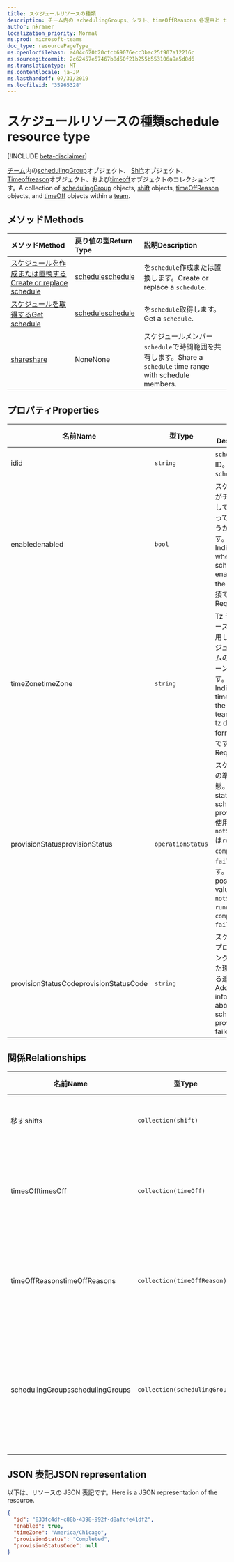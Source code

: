 ```yaml
---
title: スケジュールリソースの種類
description: チーム内の schedulingGroups、シフト、timeOffReasons 各理由と timesOff のコレクション。
author: nkramer
localization_priority: Normal
ms.prod: microsoft-teams
doc_type: resourcePageType_
ms.openlocfilehash: a404c620b20cfcb69076ecc3bac25f907a12216c
ms.sourcegitcommit: 2c62457e57467b8d50f21b255b553106a9a5d8d6
ms.translationtype: MT
ms.contentlocale: ja-JP
ms.lasthandoff: 07/31/2019
ms.locfileid: "35965328"
---
```

# <a name="schedule-resource-type"></a><span data-ttu-id="ceead-103">スケジュールリソースの種類</span><span class="sxs-lookup"><span data-stu-id="ceead-103">schedule resource type</span></span>

[!INCLUDE [beta-disclaimer](../../includes/beta-disclaimer.md)]

<span data-ttu-id="ceead-104">[チーム](../resources/team.md)内の[schedulingGroup](schedulinggroup.md)オブジェクト、 [Shift](shift.md)オブジェクト、 [Timeoffreason](timeoffreason.md)オブジェクト、および[timeoff](timeoff.md)オブジェクトのコレクションです。</span><span class="sxs-lookup"><span data-stu-id="ceead-104">A collection of [schedulingGroup](schedulinggroup.md) objects, [shift](shift.md) objects, [timeOffReason](timeoffreason.md) objects, and [timeOff](timeoff.md) objects within a [team](../resources/team.md).</span></span> 

## <a name="methods"></a><span data-ttu-id="ceead-105">メソッド</span><span class="sxs-lookup"><span data-stu-id="ceead-105">Methods</span></span>

| <span data-ttu-id="ceead-106">メソッド</span><span class="sxs-lookup"><span data-stu-id="ceead-106">Method</span></span>       | <span data-ttu-id="ceead-107">戻り値の型</span><span class="sxs-lookup"><span data-stu-id="ceead-107">Return Type</span></span>  |<span data-ttu-id="ceead-108">説明</span><span class="sxs-lookup"><span data-stu-id="ceead-108">Description</span></span>|
|:---------------|:--------|:----------|
|[<span data-ttu-id="ceead-109">スケジュールを作成または置換する</span><span class="sxs-lookup"><span data-stu-id="ceead-109">Create or replace schedule</span></span>](../api/team-put-schedule.md) | [<span data-ttu-id="ceead-110">schedule</span><span class="sxs-lookup"><span data-stu-id="ceead-110">schedule</span></span>](schedule.md) | <span data-ttu-id="ceead-111">を`schedule`作成または置換します。</span><span class="sxs-lookup"><span data-stu-id="ceead-111">Create or replace a `schedule`.</span></span>|
|[<span data-ttu-id="ceead-112">スケジュールを取得する</span><span class="sxs-lookup"><span data-stu-id="ceead-112">Get schedule</span></span>](../api/schedule-get.md) | [<span data-ttu-id="ceead-113">schedule</span><span class="sxs-lookup"><span data-stu-id="ceead-113">schedule</span></span>](schedule.md) | <span data-ttu-id="ceead-114">を`schedule`取得します。</span><span class="sxs-lookup"><span data-stu-id="ceead-114">Get a `schedule`.</span></span>|
|[<span data-ttu-id="ceead-115">share</span><span class="sxs-lookup"><span data-stu-id="ceead-115">share</span></span>](../api/schedule-share.md) | <span data-ttu-id="ceead-116">None</span><span class="sxs-lookup"><span data-stu-id="ceead-116">None</span></span> | <span data-ttu-id="ceead-117">スケジュールメンバー `schedule`で時間範囲を共有します。</span><span class="sxs-lookup"><span data-stu-id="ceead-117">Share a `schedule` time range with schedule members.</span></span>|

## <a name="properties"></a><span data-ttu-id="ceead-118">プロパティ</span><span class="sxs-lookup"><span data-stu-id="ceead-118">Properties</span></span>
|<span data-ttu-id="ceead-119">名前</span><span class="sxs-lookup"><span data-stu-id="ceead-119">Name</span></span>                   |<span data-ttu-id="ceead-120">型</span><span class="sxs-lookup"><span data-stu-id="ceead-120">Type</span></span>           |<span data-ttu-id="ceead-121">説明</span><span class="sxs-lookup"><span data-stu-id="ceead-121">Description</span></span>                                                                                                                                      |
|-----------------------|---------------|-------------------------------------------------------------------------------------------------------------------------------------------------|
| <span data-ttu-id="ceead-122">id</span><span class="sxs-lookup"><span data-stu-id="ceead-122">id</span></span>                    |`string`  |<span data-ttu-id="ceead-123">`schedule` の ID。</span><span class="sxs-lookup"><span data-stu-id="ceead-123">ID of the `schedule`.</span></span>|
| <span data-ttu-id="ceead-124">enabled</span><span class="sxs-lookup"><span data-stu-id="ceead-124">enabled</span></span>               |`bool`    | <span data-ttu-id="ceead-125">スケジュールがチームに対して有効になっているかどうかを示します。</span><span class="sxs-lookup"><span data-stu-id="ceead-125">Indicates whether the schedule is enabled for the team.</span></span> <span data-ttu-id="ceead-126">必須です。</span><span class="sxs-lookup"><span data-stu-id="ceead-126">Required.</span></span>|
| <span data-ttu-id="ceead-127">timeZone</span><span class="sxs-lookup"><span data-stu-id="ceead-127">timeZone</span></span>              |`string`  | <span data-ttu-id="ceead-128">Tz データベース形式を使用して、スケジュールチームのタイムゾーンを示します。</span><span class="sxs-lookup"><span data-stu-id="ceead-128">Indicates the time zone of the schedule team using tz database format.</span></span> <span data-ttu-id="ceead-129">必須です。</span><span class="sxs-lookup"><span data-stu-id="ceead-129">Required.</span></span>|
| <span data-ttu-id="ceead-130">provisionStatus</span><span class="sxs-lookup"><span data-stu-id="ceead-130">provisionStatus</span></span>       |`operationStatus`    | <span data-ttu-id="ceead-131">スケジュールの準備の状態。</span><span class="sxs-lookup"><span data-stu-id="ceead-131">The status of the schedule provisioning.</span></span> <span data-ttu-id="ceead-132">使用可能な値`notStarted`は`running` `completed`、、 `failed`、です。</span><span class="sxs-lookup"><span data-stu-id="ceead-132">The possible values are `notStarted`, `running`, `completed`, `failed`.</span></span> |
| <span data-ttu-id="ceead-133">provisionStatusCode</span><span class="sxs-lookup"><span data-stu-id="ceead-133">provisionStatusCode</span></span>   |`string`  | <span data-ttu-id="ceead-134">スケジュールプロビジョニングが失敗した理由に関する追加情報。</span><span class="sxs-lookup"><span data-stu-id="ceead-134">Additional information about why schedule provisioning failed.</span></span> |


## <a name="relationships"></a><span data-ttu-id="ceead-135">関係</span><span class="sxs-lookup"><span data-stu-id="ceead-135">Relationships</span></span>
|<span data-ttu-id="ceead-136">名前</span><span class="sxs-lookup"><span data-stu-id="ceead-136">Name</span></span>                   |<span data-ttu-id="ceead-137">型</span><span class="sxs-lookup"><span data-stu-id="ceead-137">Type</span></span>           |<span data-ttu-id="ceead-138">説明</span><span class="sxs-lookup"><span data-stu-id="ceead-138">Description</span></span>                                                                                                                                      |
|-----------------------|---------------|-------------------------------------------------------------------------------------------------------------------------------------------------|
| <span data-ttu-id="ceead-139">移す</span><span class="sxs-lookup"><span data-stu-id="ceead-139">shifts</span></span>   |`collection(shift)`  | <span data-ttu-id="ceead-140">スケジュールのシフト。</span><span class="sxs-lookup"><span data-stu-id="ceead-140">The shifts in the schedule.</span></span> |
| <span data-ttu-id="ceead-141">timesOff</span><span class="sxs-lookup"><span data-stu-id="ceead-141">timesOff</span></span>   |`collection(timeOff)`  | <span data-ttu-id="ceead-142">スケジュールでオフにされた回数のインスタンス。</span><span class="sxs-lookup"><span data-stu-id="ceead-142">The instances of times off in the schedule.</span></span> |
| <span data-ttu-id="ceead-143">timeOffReasons</span><span class="sxs-lookup"><span data-stu-id="ceead-143">timeOffReasons</span></span>   |`collection(timeOffReason)`  | <span data-ttu-id="ceead-144">スケジュールで時間切れがある理由のセット。</span><span class="sxs-lookup"><span data-stu-id="ceead-144">The set of reasons for a time off in the schedule.</span></span> |
| <span data-ttu-id="ceead-145">schedulingGroups</span><span class="sxs-lookup"><span data-stu-id="ceead-145">schedulingGroups</span></span>   |`collection(schedulingGroup)`  | <span data-ttu-id="ceead-146">スケジュールに含まれるユーザーの論理グループ (通常は、役割別)。</span><span class="sxs-lookup"><span data-stu-id="ceead-146">The logical grouping of users in the schedule (usually by role).</span></span> |


## <a name="json-representation"></a><span data-ttu-id="ceead-147">JSON 表記</span><span class="sxs-lookup"><span data-stu-id="ceead-147">JSON representation</span></span>

<span data-ttu-id="ceead-148">以下は、リソースの JSON 表記です。</span><span class="sxs-lookup"><span data-stu-id="ceead-148">Here is a JSON representation of the resource.</span></span>

<!-- {
  "blockType": "resource",
  "keyProperty": "id",
  "@odata.type": "microsoft.graph.schedule"
}-->

```json
{
  "id": "833fc4df-c88b-4398-992f-d8afcfe41df2",
  "enabled": true,
  "timeZone": "America/Chicago",
  "provisionStatus": "Completed",
  "provisionStatusCode": null
}
```


<!-- uuid: 8fcb5dbc-d5aa-4681-8e31-b001d5168d79
2015-10-25 14:57:30 UTC -->
<!--
{
  "type": "#page.annotation",
  "description": "schedule resource",
  "keywords": "",
  "section": "documentation",
  "tocPath": "",
  "suppressions": []
}
-->

